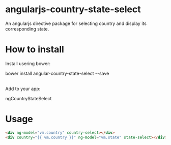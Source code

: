 # angularjs-country-state-select
An angularjs directive package for selecting country and display its corresponding state.

# How to install
Install usering bower:

bower install angular-country-state-select --save<br><br>

Add to your app:

ngCountryStateSelect

# Usage
```html
<div ng-model="vm.country" country-select></div>
<div country="{{ vm.country }}" ng-model="vm.state" state-select></div>
```